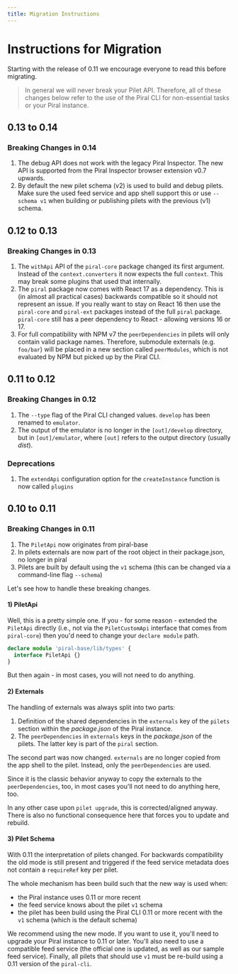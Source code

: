 ```yaml
---
title: Migration Instructions
---
```


# Instructions for Migration

Starting with the release of 0.11 we encourage everyone to read this before migrating.

> In general we will never break your Pilet API. Therefore, all of these changes below refer to the use of the Piral CLI for non-essential tasks or your Piral instance.

## 0.13 to 0.14

### Breaking Changes in 0.14

1. The debug API does not work with the legacy Piral Inspector. The new API is supported from the Piral Inspector browser extension v0.7 upwards.
2. By default the new pilet schema (v2) is used to build and debug pilets. Make sure the used feed service and app shell support this or use `--schema v1` when building or publishing pilets with the previous (v1) schema.

## 0.12 to 0.13

### Breaking Changes in 0.13

1. The `withApi` API of the `piral-core` package changed its first argument. Instead of the `context.converters` it now expects the full `context`. This may break some plugins that used that internally.
2. The `piral` package now comes with React 17 as a dependency. This is (in almost all practical cases) backwards compatible so it should not represent an issue. If you really want to stay on React 16 then use the `piral-core` and `piral-ext` packages instead of the full `piral` package. `piral-core` still has a peer dependency to React - allowing versions 16 or 17.
3. For full compatibility with NPM v7 the `peerDependencies` in pilets will only contain valid package names. Therefore, submodule externals (e.g. `foo/bar`) will be placed in a new section called `peerModules`, which is not evaluated by NPM but picked up by the Piral CLI.

## 0.11 to 0.12

### Breaking Changes in 0.12

1. The `--type` flag of the Piral CLI changed values. `develop` has been renamed to `emulator`.
2. The output of the emulator is no longer in the `[out]/develop` directory, but in `[out]/emulator`, where `[out]` refers to the output directory (usually *dist*).

### Deprecations

1. The `extendApi` configuration option for the `createInstance` function is now called `plugins`

## 0.10 to 0.11

### Breaking Changes in 0.11

1. The `PiletApi` now originates from piral-base
2. In pilets externals are now part of the root object in their package.json, no longer in piral
3. Pilets are built by default using the `v1` schema (this can be changed via a command-line flag `--schema`)

Let's see how to handle these breaking changes.

#### 1) PiletApi

Well, this is a pretty simple one. If you - for some reason - extended the `PiletApi` directly (i.e., not via the `PiletCustomApi` interface that comes from `piral-core`) then you'd need to change your `declare module` path.

```ts
declare module 'piral-base/lib/types' {
  interface PiletApi {}
}
```

But then again - in most cases, you will not need to do anything.

#### 2) Externals

The handling of externals was always split into two parts:

1. Definition of the shared dependencies in the `externals` key of the `pilets` section within the *package.json* of the Piral instance.
2. The `peerDependencies` in `externals` keys in the *package.json* of the pilets. The latter key is part of the `piral` section.

The second part was now changed. `externals` are no longer copied from the app shell to the pilet. Instead, only the `peerDependencies` are used.

Since it is the classic behavior anyway to copy the externals to the `peerDependencies`, too, in most cases you'll not need to do anything here, too.

In any other case upon `pilet upgrade`, this is corrected/aligned anyway. There is also no functional consequence here that forces you to update and rebuild.

#### 3) Pilet Schema

With 0.11 the interpretation of pilets changed. For backwards compatibility the old mode is still present and triggered if the feed service metadata does not contain a `requireRef` key per pilet.

The whole mechanism has been build such that the new way is used when:

- the Piral instance uses 0.11 or more recent
- the feed service knows about the pilet `v1` schema
- the pilet has been build using the Piral CLI 0.11 or more recent with the `v1` schema (which is the default schema)

We recommend using the new mode. If you want to use it, you'll need to upgrade your Piral instance to 0.11 or later. You'll also need to use a compatible feed service (the official one is updated, as well as our sample feed service). Finally, all pilets that should use `v1` must be re-build using a 0.11 version of the `piral-cli`.
